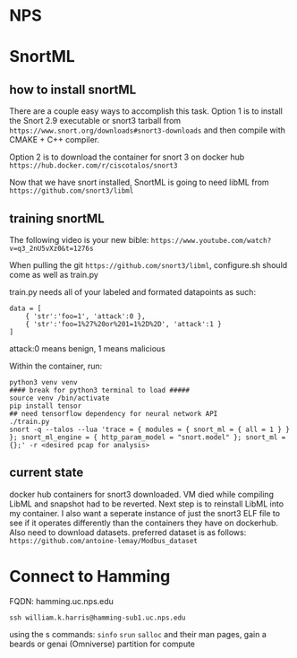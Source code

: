 # NPS
# SnortML
## how to install snortML
There are a couple easy ways to accomplish this task. Option 1 is to install the Snort 2.9 executable or snort3 tarball from `https://www.snort.org/downloads#snort3-downloads` and then compile with CMAKE + C++ compiler. 

Option 2 is to download the container for snort 3 on docker hub `https://hub.docker.com/r/ciscotalos/snort3` 

Now that we have snort installed, SnortML is going to need libML from `https://github.com/snort3/libml` 
## training snortML
The following video is your new bible: `https://www.youtube.com/watch?v=q3_2nU5vXz0&t=1276s` 

When pulling the git `https://github.com/snort3/libml`, configure.sh should come as well as train.py 

train.py needs all of your labeled and formated datapoints as such:
```
data = [
    { 'str':'foo=1', 'attack':0 },
    { 'str':'foo=1%27%20or%201=1%2D%2D', 'attack':1 }
]
```
attack:0 means benign, 1 means malicious

Within the container, run:
```
python3 venv venv
#### break for python3 terminal to load #####
source venv /bin/activate
pip install tensor
## need tensorflow dependency for neural network API
./train.py
snort -q --talos --lua 'trace = { modules = { snort_ml = { all = 1 } } }; snort_ml_engine = { http_param_model = "snort.model" }; snort_ml = {};' -r <desired pcap for analysis> 
```
## current state
docker hub containers for snort3 downloaded. VM died while compiling LibML and snapshot had to be reverted. Next step is to reinstall LibML into my container. I also want a seperate instance of just the snort3 ELF file to see if it operates differently than the containers they have on dockerhub. Also need to download datasets. preferred dataset is as follows: `https://github.com/antoine-lemay/Modbus_dataset`
# Connect to Hamming
FQDN: hamming.uc.nps.edu

`ssh william.k.harris@hamming-sub1.uc.nps.edu`

using the s commands: `sinfo` `srun` `salloc` and their man pages, gain a beards or genai (Omniverse) partition for compute
